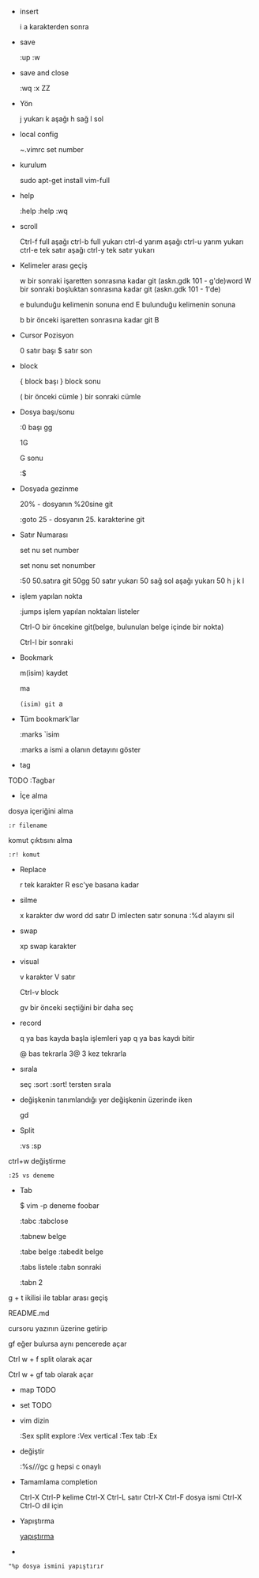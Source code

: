 - insert

    i
    a karakterden sonra

- save

    :up
    :w

- save and close

    :wq
    :x
    ZZ


- Yön

    j yukarı
    k aşağı
    h sağ
    l sol


- local config

    ~.vimrc
    set number

- kurulum

    sudo apt-get install vim-full

- help

    :help <CTRL-D>
    :help :wq

- scroll

    Ctrl-f full aşağı
    ctrl-b full yukarı
    ctrl-d yarım aşağı
    ctrl-u yarım yukarı
    ctrl-e tek satır aşağı
    ctrl-y tek satır yukarı

- Kelimeler arası geçiş

    w bir sonraki işaretten sonrasına kadar git (askn.gdk 101 - g'de)word
    W bir sonraki boşluktan sonrasına kadar git (askn.gdk 101 - 1'de)

    e bulunduğu kelimenin sonuna end
    E bulunduğu kelimenin sonuna

    b bir önceki işaretten sonrasına kadar git
    B

- Cursor Pozisyon

    0 satır başı
    $ satır son

- block

    { block başı
    } block sonu

    ( bir önceki cümle
    ) bir sonraki cümle

- Dosya başı/sonu

    :0 başı
    gg

    1G

    G sonu

    :$

- Dosyada gezinme

    20% - dosyanın %20sine git

    :goto 25 - dosyanın 25. karakterine git

- Satır Numarası

    set nu
    set number

    set nonu
    set nonumber

    :50 50.satıra git
    50gg 50 satır yukarı
    50 sağ sol aşağı yukarı
    50 h j k l

- işlem yapılan nokta

    :jumps işlem yapılan noktaları listeler

    Ctrl-O bir öncekine git(belge, bulunulan belge içinde bir nokta)

    Ctrl-I bir sonraki

- Bookmark

    m(isim) kaydet

    ma

    `(isim) git
    `a

- Tüm bookmark'lar

    :marks
    `isim

    :marks a
    ismi a olanın detayını göster

- tag

TODO
    :Tagbar

- İçe alma

dosya içeriğini alma

    :r filename

komut çıktısını alma

    :r! komut


- Replace

    r tek karakter
    R esc'ye basana kadar

- silme

    x karakter
    dw word
    dd satır
    D imlecten satır sonuna
    :%d alayını sil

- swap

    xp swap karakter

- visual

    v karakter
    V satır

    Ctrl-v block

    gv bir önceki seçtiğini bir daha seç

- record

    q ya bas kayda başla
    işlemleri yap
    q ya bas kaydı bitir

    @ bas tekrarla
    3@ 3 kez tekrarla

- sırala

    seç
    :sort
    :sort! tersten sırala

- değişkenin tanımlandığı yer
değişkenin üzerinde iken

    gd

- Split

    :vs
    :sp

ctrl+w değiştirme

    :25 vs deneme

- Tab

    $ vim -p deneme foobar

    :tabc
    :tabclose

    :tabnew belge

    :tabe belge
    :tabedit belge

    :tabs listele
    :tabn sonraki

    :tabn 2

g + t ikilisi ile tablar arası geçiş

README.md

cursoru yazının üzerine getirip

gf eğer bulursa aynı pencerede açar

Ctrl w + f  split olarak açar

Ctrl w + gf tab olarak açar


- map
TODO
- set
TODO

- vim dizin

    :Sex split explore
    :Vex vertical
    :Tex tab
    :Ex

- değiştir

    :%s/_/_/gc
    g hepsi
    c onaylı

- Tamamlama completion

    Ctrl-X Ctrl-P kelime
    Ctrl-X Ctrl-L satır
    Ctrl-X Ctrl-F dosya ismi
    Ctrl-X Ctrl-O dil için

- Yapıştırma

    [yapıştırma](http://vim.wikia.com/wiki/Accessing_the_system_clipboard)

-

    "%p dosya ismini yapıştırır
